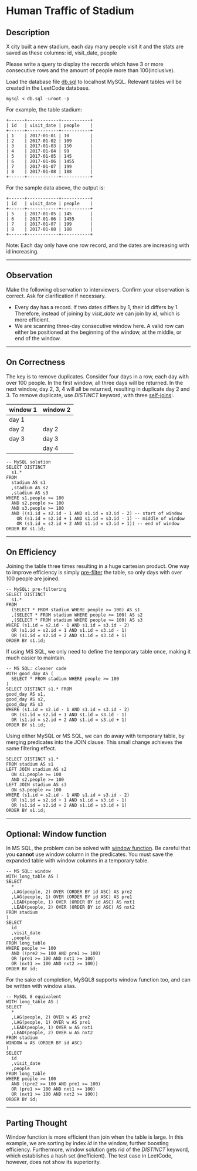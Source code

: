# Human Traffic of Stadium

## Description
X city built a new stadium, each day many people visit it and the stats are saved as these columns: id, visit_date, people

Please write a query to display the records which have 3 or more consecutive rows and the amount of people more than 100(inclusive).

Load the database file [db.sql](db.sql) to localhost MySQL. Relevant tables will be created in the LeetCode database. 
```
mysql < db.sql -uroot -p
```

For example, the table stadium:
```
+------+------------+-----------+
| id   | visit_date | people    |
+------+------------+-----------+
| 1    | 2017-01-01 | 10        |
| 2    | 2017-01-02 | 109       |
| 3    | 2017-01-03 | 150       |
| 4    | 2017-01-04 | 99        |
| 5    | 2017-01-05 | 145       |
| 6    | 2017-01-06 | 1455      |
| 7    | 2017-01-07 | 199       |
| 8    | 2017-01-08 | 188       |
+------+------------+-----------+
```
For the sample data above, the output is:
```
+------+------------+-----------+
| id   | visit_date | people    |
+------+------------+-----------+
| 5    | 2017-01-05 | 145       |
| 6    | 2017-01-06 | 1455      |
| 7    | 2017-01-07 | 199       |
| 8    | 2017-01-08 | 188       |
+------+------------+-----------+
```
Note:
Each day only have one row record, and the dates are increasing with id increasing.

---
## Observation
Make the following observation to interviewers. Confirm your observation is correct. Ask for clarification if necessary.
* Every day has a record. If two dates differs by 1, their id differs by 1. Therefore, instead of joining by *visit_date* we can join by *id*, which is more efficient.
* We are scanning three-day consecutive window here. A valid row can either be positioned at the beginning of the window, at the middle, or end of the window.

---
## On Correctness
The key is to remove duplicates. Consider four days in a row, each day with over 100 people. In the first window, all three days will be returned. In the next window, day 2, 3, 4 will all be returned, resulting in duplicate day 2 and 3. To remove duplicate, use *DISTINCT* keyword, with three [self-joins]( mysql_simple.sql):.

| window 1 | window 2 | 
|----|-----------|
| day 1|           |
| day 2| day 2 |
| day 3| day 3 |
|          | day 4 |

```
-- MySQL solution
SELECT DISTINCT 
  s1.* 
FROM
  stadium AS s1
  ,stadium AS s2
  ,stadium AS s3
WHERE s1.people >= 100 
  AND s2.people >= 100 
  AND s3.people >= 100 
  AND ((s1.id = s2.id - 1 AND s1.id = s3.id - 2) -- start of window
    OR (s1.id = s2.id + 1 AND s1.id = s3.id - 1) -- middle of window
    OR (s1.id = s2.id + 2 AND s1.id = s3.id + 1)) -- end of window
ORDER BY s1.id; 
```

---
## On Efficiency
Joining the table three times resulting in a huge cartesian product. One way to improve efficiency is simply [pre-filter](mssql_pre_filter.sql) the table, so only days with over 100 people are joined. 

```
-- MySQL: pre-filtering
SELECT DISTINCT 
  s1.* 
FROM
  (SELECT * FROM stadium WHERE people >= 100) AS s1
  ,(SELECT * FROM stadium WHERE people >= 100) AS s2
  ,(SELECT * FROM stadium WHERE people >= 100) AS s3
WHERE (s1.id = s2.id - 1 AND s1.id = s3.id - 2) 
  OR (s1.id = s2.id + 1 AND s1.id = s3.id - 1) 
  OR (s1.id = s2.id + 2 AND s1.id = s3.id + 1)
ORDER BY s1.id;
```

If using MS SQL, we only need to define the temporary table once, making it much easier to maintain.

```
-- MS SQL: cleaner code
WITH good_day AS (
  SELECT * FROM stadium WHERE people >= 100
)
SELECT DISTINCT s1.* FROM
good_day AS s1,
good_day AS s2,
good_day AS s3
WHERE (s1.id = s2.id - 1 AND s1.id = s3.id - 2) 
  OR (s1.id = s2.id + 1 AND s1.id = s3.id - 1) 
  OR (s1.id = s2.id + 2 AND s1.id = s3.id + 1)
ORDER BY s1.id;
```

Using either MySQL or MS SQL, we can do away with temporary table, by merging predicates into the JOIN clause. This small change achieves the same filtering effect.

```
SELECT DISTINCT s1.* 
FROM stadium AS s1
LEFT JOIN stadium AS s2
  ON s1.people >= 100
  AND s2.people >= 100
LEFT JOIN stadium AS s3
  ON s3.people >= 100
WHERE (s1.id = s2.id - 1 AND s1.id = s3.id - 2) 
  OR (s1.id = s2.id + 1 AND s1.id = s3.id - 1) 
  OR (s1.id = s2.id + 2 AND s1.id = s3.id + 1)
ORDER BY s1.id;
```

---
## Optional: Window function
In MS SQL, the problem can be solved with [window function](mssql_window.sql). Be careful that you __cannot__ use window column in the predicates. You must save the expanded table with window columns in a temporary table.

```
-- MS SQL: window
WITH long_table AS (
SELECT
  *
  ,LAG(people, 2) OVER (ORDER BY id ASC) AS pre2
  ,LAG(people, 1) OVER (ORDER BY id ASC) AS pre1
  ,LEAD(people, 1) OVER (ORDER BY id ASC) AS nxt1
  ,LEAD(people, 2) OVER (ORDER BY id ASC) AS nxt2
FROM stadium
)
SELECT
  id
  ,visit_date
  ,people
FROM long_table
WHERE people >= 100
  AND ((pre2 >= 100 AND pre1 >= 100) 
  OR (pre1 >= 100 AND nxt1 >= 100) 
  OR (nxt1 >= 100 AND nxt2 >= 100))
ORDER BY id;
```

For the sake of completion, MySQL8 supports window function too, and can be written with window alias.

```
-- MySQL 8 equivalent
WITH long_table AS (
SELECT
  *
  ,LAG(people, 2) OVER w AS pre2
  ,LAG(people, 1) OVER w AS pre1
  ,LEAD(people, 1) OVER w AS nxt1
  ,LEAD(people, 2) OVER w AS nxt2
FROM stadium
WINDOW w AS (ORDER BY id ASC)
)
SELECT
  id
  ,visit_date
  ,people
FROM long_table
WHERE people >= 100
  AND ((pre2 >= 100 AND pre1 >= 100) 
  OR (pre1 >= 100 AND nxt1 >= 100) 
  OR (nxt1 >= 100 AND nxt2 >= 100))
ORDER BY id;
```

---
## Parting Thought
Window function is more efficient than join when the table is large. In this example, we are sorting by index *id* in the window, further boosting efficiency. Furthermore, window solution gets rid of the *DISTINCT* keyword, which establishes a hash set (inefficient). The test case in LeetCode, however, does not show its superiority.

